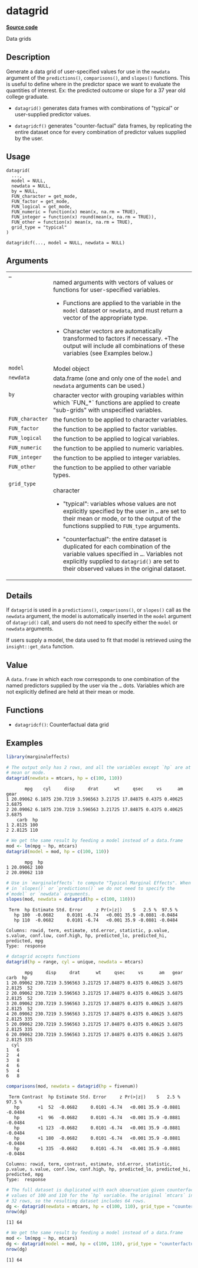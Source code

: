 
# datagrid

[**Source code**](https://github.com/vincentarelbundock/marginaleffects/tree/main/R/#L)

Data grids

## Description

Generate a data grid of user-specified values for use in the
<code>newdata</code> argument of the <code>predictions()</code>,
<code>comparisons()</code>, and <code>slopes()</code> functions. This is
useful to define where in the predictor space we want to evaluate the
quantities of interest. Ex: the predicted outcome or slope for a 37 year
old college graduate.

<ul>
<li>

<code>datagrid()</code> generates data frames with combinations of
"typical" or user-supplied predictor values.

</li>
<li>

<code>datagridcf()</code> generates "counter-factual" data frames, by
replicating the entire dataset once for every combination of predictor
values supplied by the user.

</li>
</ul>

## Usage

<pre><code class='language-R'>datagrid(
  ...,
  model = NULL,
  newdata = NULL,
  by = NULL,
  FUN_character = get_mode,
  FUN_factor = get_mode,
  FUN_logical = get_mode,
  FUN_numeric = function(x) mean(x, na.rm = TRUE),
  FUN_integer = function(x) round(mean(x, na.rm = TRUE)),
  FUN_other = function(x) mean(x, na.rm = TRUE),
  grid_type = "typical"
)

datagridcf(..., model = NULL, newdata = NULL)
</code></pre>

## Arguments

<table>
<tr>
<td style="white-space: nowrap; font-family: monospace; vertical-align: top">
<code id="datagrid_:_...">…</code>
</td>
<td>

named arguments with vectors of values or functions for user-specified
variables.

<ul>
<li>

Functions are applied to the variable in the <code>model</code> dataset
or <code>newdata</code>, and must return a vector of the appropriate
type.

</li>
<li>

Character vectors are automatically transformed to factors if necessary.
+The output will include all combinations of these variables (see
Examples below.)

</li>
</ul>
</td>
</tr>
<tr>
<td style="white-space: nowrap; font-family: monospace; vertical-align: top">
<code id="datagrid_:_model">model</code>
</td>
<td>
Model object
</td>
</tr>
<tr>
<td style="white-space: nowrap; font-family: monospace; vertical-align: top">
<code id="datagrid_:_newdata">newdata</code>
</td>
<td>
data.frame (one and only one of the <code>model</code> and
<code>newdata</code> arguments can be used.)
</td>
</tr>
<tr>
<td style="white-space: nowrap; font-family: monospace; vertical-align: top">
<code id="datagrid_:_by">by</code>
</td>
<td>
character vector with grouping variables within which `FUN_*` functions
are applied to create "sub-grids" with unspecified variables.
</td>
</tr>
<tr>
<td style="white-space: nowrap; font-family: monospace; vertical-align: top">
<code id="datagrid_:_FUN_character">FUN_character</code>
</td>
<td>
the function to be applied to character variables.
</td>
</tr>
<tr>
<td style="white-space: nowrap; font-family: monospace; vertical-align: top">
<code id="datagrid_:_FUN_factor">FUN_factor</code>
</td>
<td>
the function to be applied to factor variables.
</td>
</tr>
<tr>
<td style="white-space: nowrap; font-family: monospace; vertical-align: top">
<code id="datagrid_:_FUN_logical">FUN_logical</code>
</td>
<td>
the function to be applied to logical variables.
</td>
</tr>
<tr>
<td style="white-space: nowrap; font-family: monospace; vertical-align: top">
<code id="datagrid_:_FUN_numeric">FUN_numeric</code>
</td>
<td>
the function to be applied to numeric variables.
</td>
</tr>
<tr>
<td style="white-space: nowrap; font-family: monospace; vertical-align: top">
<code id="datagrid_:_FUN_integer">FUN_integer</code>
</td>
<td>
the function to be applied to integer variables.
</td>
</tr>
<tr>
<td style="white-space: nowrap; font-family: monospace; vertical-align: top">
<code id="datagrid_:_FUN_other">FUN_other</code>
</td>
<td>
the function to be applied to other variable types.
</td>
</tr>
<tr>
<td style="white-space: nowrap; font-family: monospace; vertical-align: top">
<code id="datagrid_:_grid_type">grid_type</code>
</td>
<td>

character

<ul>
<li>

"typical": variables whose values are not explicitly specified by the
user in <code>…</code> are set to their mean or mode, or to the output
of the functions supplied to <code>FUN_type</code> arguments.

</li>
<li>

"counterfactual": the entire dataset is duplicated for each combination
of the variable values specified in <code>…</code>. Variables not
explicitly supplied to <code>datagrid()</code> are set to their observed
values in the original dataset.

</li>
</ul>
</td>
</tr>
</table>

## Details

If <code>datagrid</code> is used in a <code>predictions()</code>,
<code>comparisons()</code>, or <code>slopes()</code> call as the
<code>newdata</code> argument, the model is automatically inserted in
the <code>model</code> argument of <code>datagrid()</code> call, and
users do not need to specify either the <code>model</code> or
<code>newdata</code> arguments.

If users supply a model, the data used to fit that model is retrieved
using the <code>insight::get_data</code> function.

## Value

A <code>data.frame</code> in which each row corresponds to one
combination of the named predictors supplied by the user via the
<code>…</code> dots. Variables which are not explicitly defined are held
at their mean or mode.

## Functions

<ul>
<li>

<code>datagridcf()</code>: Counterfactual data grid

</li>
</ul>

## Examples

``` r
library(marginaleffects)

# The output only has 2 rows, and all the variables except `hp` are at their
# mean or mode.
datagrid(newdata = mtcars, hp = c(100, 110))
```

           mpg    cyl     disp     drat      wt     qsec     vs      am   gear
    1 20.09062 6.1875 230.7219 3.596563 3.21725 17.84875 0.4375 0.40625 3.6875
    2 20.09062 6.1875 230.7219 3.596563 3.21725 17.84875 0.4375 0.40625 3.6875
        carb  hp
    1 2.8125 100
    2 2.8125 110

``` r
# We get the same result by feeding a model instead of a data.frame
mod <- lm(mpg ~ hp, mtcars)
datagrid(model = mod, hp = c(100, 110))
```

           mpg  hp
    1 20.09062 100
    2 20.09062 110

``` r
# Use in `marginaleffects` to compute "Typical Marginal Effects". When used
# in `slopes()` or `predictions()` we do not need to specify the
#`model` or `newdata` arguments.
slopes(mod, newdata = datagrid(hp = c(100, 110)))
```


     Term  hp Estimate Std. Error     z Pr(>|z|)    S   2.5 %  97.5 %
       hp 100  -0.0682     0.0101 -6.74   <0.001 35.9 -0.0881 -0.0484
       hp 110  -0.0682     0.0101 -6.74   <0.001 35.9 -0.0881 -0.0484

    Columns: rowid, term, estimate, std.error, statistic, p.value, s.value, conf.low, conf.high, hp, predicted_lo, predicted_hi, predicted, mpg 
    Type:  response 

``` r
# datagrid accepts functions
datagrid(hp = range, cyl = unique, newdata = mtcars)
```

           mpg     disp     drat      wt     qsec     vs      am   gear   carb  hp
    1 20.09062 230.7219 3.596563 3.21725 17.84875 0.4375 0.40625 3.6875 2.8125  52
    2 20.09062 230.7219 3.596563 3.21725 17.84875 0.4375 0.40625 3.6875 2.8125  52
    3 20.09062 230.7219 3.596563 3.21725 17.84875 0.4375 0.40625 3.6875 2.8125  52
    4 20.09062 230.7219 3.596563 3.21725 17.84875 0.4375 0.40625 3.6875 2.8125 335
    5 20.09062 230.7219 3.596563 3.21725 17.84875 0.4375 0.40625 3.6875 2.8125 335
    6 20.09062 230.7219 3.596563 3.21725 17.84875 0.4375 0.40625 3.6875 2.8125 335
      cyl
    1   6
    2   4
    3   8
    4   6
    5   4
    6   8

``` r
comparisons(mod, newdata = datagrid(hp = fivenum))
```


     Term Contrast  hp Estimate Std. Error     z Pr(>|z|)    S   2.5 %  97.5 %
       hp       +1  52  -0.0682     0.0101 -6.74   <0.001 35.9 -0.0881 -0.0484
       hp       +1  96  -0.0682     0.0101 -6.74   <0.001 35.9 -0.0881 -0.0484
       hp       +1 123  -0.0682     0.0101 -6.74   <0.001 35.9 -0.0881 -0.0484
       hp       +1 180  -0.0682     0.0101 -6.74   <0.001 35.9 -0.0881 -0.0484
       hp       +1 335  -0.0682     0.0101 -6.74   <0.001 35.9 -0.0881 -0.0484

    Columns: rowid, term, contrast, estimate, std.error, statistic, p.value, s.value, conf.low, conf.high, hp, predicted_lo, predicted_hi, predicted, mpg 
    Type:  response 

``` r
# The full dataset is duplicated with each observation given counterfactual
# values of 100 and 110 for the `hp` variable. The original `mtcars` includes
# 32 rows, so the resulting dataset includes 64 rows.
dg <- datagrid(newdata = mtcars, hp = c(100, 110), grid_type = "counterfactual")
nrow(dg)
```

    [1] 64

``` r
# We get the same result by feeding a model instead of a data.frame
mod <- lm(mpg ~ hp, mtcars)
dg <- datagrid(model = mod, hp = c(100, 110), grid_type = "counterfactual")
nrow(dg)
```

    [1] 64
